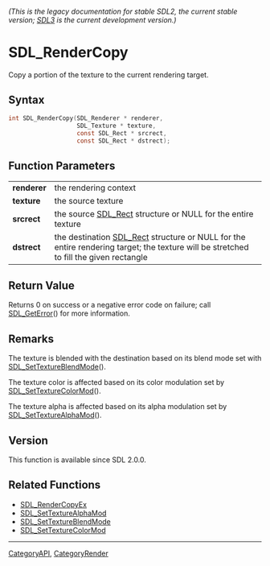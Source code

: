 ###### (This is the legacy documentation for stable SDL2, the current stable version; [SDL3](https://wiki.libsdl.org/SDL3/) is the current development version.)
# SDL_RenderCopy

Copy a portion of the texture to the current rendering target.

## Syntax

```c
int SDL_RenderCopy(SDL_Renderer * renderer,
                   SDL_Texture * texture,
                   const SDL_Rect * srcrect,
                   const SDL_Rect * dstrect);

```

## Function Parameters

|                  |                                                                                                                                                   |
| ---------------- | ------------------------------------------------------------------------------------------------------------------------------------------------- |
| **renderer**     | the rendering context                                                                                                                             |
| **texture**      | the source texture                                                                                                                                |
| **srcrect**      | the source [SDL_Rect](SDL_Rect) structure or NULL for the entire texture                                                                          |
| **dstrect**      | the destination [SDL_Rect](SDL_Rect) structure or NULL for the entire rendering target; the texture will be stretched to fill the given rectangle |

## Return Value

Returns 0 on success or a negative error code on failure; call
[SDL_GetError](SDL_GetError)() for more information.

## Remarks

The texture is blended with the destination based on its blend mode set
with [SDL_SetTextureBlendMode](SDL_SetTextureBlendMode)().

The texture color is affected based on its color modulation set by
[SDL_SetTextureColorMod](SDL_SetTextureColorMod)().

The texture alpha is affected based on its alpha modulation set by
[SDL_SetTextureAlphaMod](SDL_SetTextureAlphaMod)().

## Version

This function is available since SDL 2.0.0.

## Related Functions

* [SDL_RenderCopyEx](SDL_RenderCopyEx)
* [SDL_SetTextureAlphaMod](SDL_SetTextureAlphaMod)
* [SDL_SetTextureBlendMode](SDL_SetTextureBlendMode)
* [SDL_SetTextureColorMod](SDL_SetTextureColorMod)

----
[CategoryAPI](CategoryAPI), [CategoryRender](CategoryRender)

